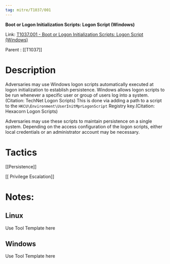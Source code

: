```yaml
---
tag: mitre/T1037/001
---
```


**Boot or Logon Initialization Scripts: Logon Script (Windows)**

Link: [T1037.001 - Boot or Logon Initialization Scripts: Logon Script (Windows)](https://attack.mitre.org/techniques/T1037/001)

Parent : [[T1037]]


# Description

Adversaries may use Windows logon scripts automatically executed at logon initialization to establish persistence. Windows allows logon scripts to be run whenever a specific user or group of users log into a system.(Citation: TechNet Logon Scripts) This is done via adding a path to a script to the <code>HKCU\Environment\UserInitMprLogonScript</code> Registry key.(Citation: Hexacorn Logon Scripts)

Adversaries may use these scripts to maintain persistence on a single system. Depending on the access configuration of the logon scripts, either local credentials or an administrator account may be necessary. 

# Tactics


[[Persistence]]

[[ Privilege Escalation]]


# Notes:

## Linux

Use Tool Template here

## Windows

Use Tool Template here